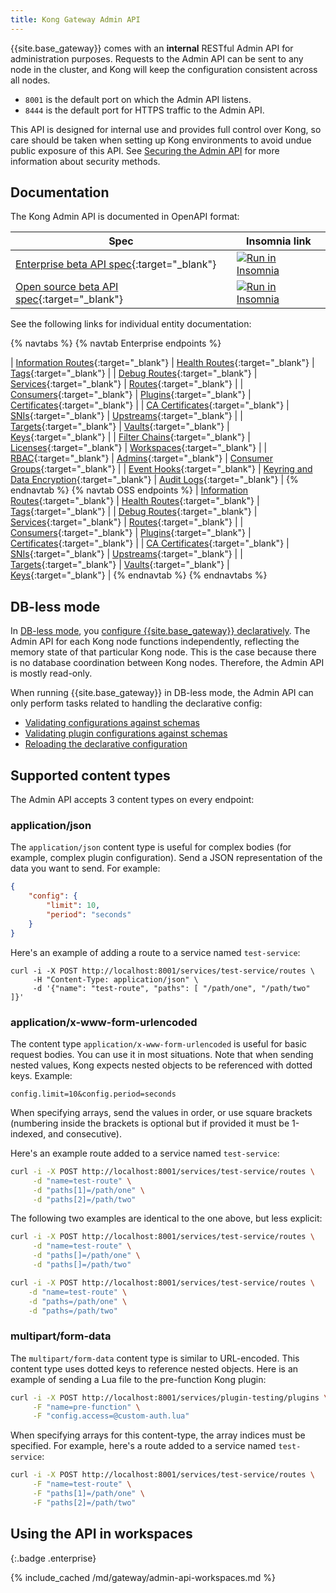```yaml
---
title: Kong Gateway Admin API
---
```


<!-- vale off -->

{{site.base_gateway}} comes with an **internal** RESTful Admin API for administration purposes.
 Requests to the Admin API can be sent to any node in the cluster, and Kong will
 keep the configuration consistent across all nodes.

 - `8001` is the default port on which the Admin API listens.
 - `8444` is the default port for HTTPS traffic to the Admin API.

 This API is designed for internal use and provides full control over Kong, so
 care should be taken when setting up Kong environments to avoid undue public
 exposure of this API. See [Securing the Admin API](/gateway/{{page.release}}/production/running-kong/secure-admin-api/)
 for more information about security methods.

## Documentation

The Kong Admin API is documented in OpenAPI format:

| Spec | Insomnia link |
|-------|---------------|
| [Enterprise beta API spec](/gateway/api/admin-ee/latest/){:target="_blank"} |<a href="https://insomnia.rest/run/?label=Kong%20Gateway%20Enterprise%203.4&uri=https%3A%2F%2Fraw.githubusercontent.com%2FKong%2Fdocs.konghq.com%2Fmain%2Fapi-specs%2FGateway-EE%2F3.4%2Fkong-ee-3.4.json" target="_blank"><img src="https://insomnia.rest/images/run.svg" alt="Run in Insomnia"></a>  |
|  [Open source beta API spec](/gateway/api/admin-oss/latest/){:target="_blank"} |  <a href="https://insomnia.rest/run/?label=Kong%20Gateway%20Open%20Source%203.4&uri=https%3A%2F%2Fraw.githubusercontent.com%2FKong%2Fdocs.konghq.com%2Fmain%2Fapi-specs%2FGateway-OSS%2F3.4%2Fkong-oss-3.4.json" target="_blank"><img src="https://insomnia.rest/images/run.svg" alt="Run in Insomnia"></a>|

See the following links for individual entity documentation:

{% navtabs %}
{% navtab Enterprise endpoints %}

| [Information Routes](/gateway/api/admin-ee/latest/#/Information/get-endpoints){:target="_blank"} | [Health Routes](/gateway/api/admin-ee/latest/#/Information/get-status){:target="_blank"} | [Tags](/gateway/api/admin-ee/latest/#/tags/get-tags){:target="_blank"} |
| [Debug Routes](/gateway/api/admin-ee/latest/#/debug/put-debug-cluster-control-planes-nodes-log-level-log_level){:target="_blank"} | [Services](/gateway/api/admin-ee/latest/#/Services/list-service){:target="_blank"} | [Routes](/gateway/api/admin-ee/latest/#/Routes/list-route){:target="_blank"} |
| [Consumers](/gateway/api/admin-ee/latest/#/Consumers/list-consumer){:target="_blank"} | [Plugins](/gateway/api/admin-ee/latest/#/Plugins/list-plugins-with-consumer){:target="_blank"} | [Certificates](/gateway/api/admin-ee/latest/#/Certificates/list-certificate){:target="_blank"} |
| [CA Certificates](/gateway/api/admin-ee/latest/#/CA%20Certificates/list-ca_certificate){:target="_blank"} | [SNIs](/gateway/api/admin-ee/latest/#/SNIs/list-sni-with-certificate){:target="_blank"} | [Upstreams](/gateway/api/admin-ee/latest/#/Upstreams/list-upstream){:target="_blank"} |
| [Targets](/gateway/api/admin-ee/latest/#/Targets/list-target-with-upstream){:target="_blank"} | [Vaults](/gateway/api/admin-ee/latest/#/Vaults/list-vault){:target="_blank"} | [Keys](/gateway/api/admin-ee/latest/#/Keys/list-key){:target="_blank"} |
| [Filter Chains](/gateway/api/admin-ee/latest/#/filter-chains/get-filter-chains){:target="_blank"} | [Licenses](/gateway/api/admin-ee/latest/#/licenses/get-licenses){:target="_blank"} | [Workspaces](/gateway/api/admin-ee/latest/#/Workspaces/list-workspace){:target="_blank"} |
| [RBAC](/gateway/api/admin-ee/latest/#/rbac/get-rbac-users){:target="_blank"} | [Admins](/gateway/api/admin-ee/latest/#/admins/get-admins){:target="_blank"} | [Consumer Groups](/gateway/api/admin-ee/latest/#/consumer_groups/){:target="_blank"} |
| [Event Hooks](/gateway/api/admin-ee/latest/#/Event-hooks/get-event-hooks){:target="_blank"} | [Keyring and Data Encryption](/gateway/api/admin-ee/latest/#/Keyring/get-keyring){:target="_blank"} | [Audit Logs](/gateway/api/admin-ee/latest/#/audit-logs/get-audit-requests){:target="_blank"} |
{% endnavtab %}
{% navtab OSS endpoints %}
| [Information Routes](/gateway/api/admin-oss/latest/#/Information/get-endpoints){:target="_blank"} | [Health Routes](/gateway/api/admin-oss/latest/#/Information/get-status){:target="_blank"} | [Tags](/gateway/api/admin-oss/latest/#/tags/get-tags){:target="_blank"} |
| [Debug Routes](/gateway/api/admin-oss/latest/#/debug/put-debug-cluster-control-planes-nodes-log-level-log_level){:target="_blank"} | [Services](/gateway/api/admin-oss/latest/#/Services/list-service){:target="_blank"} | [Routes](/gateway/api/admin-oss/latest/#/Routes/list-route){:target="_blank"} |
| [Consumers](/gateway/api/admin-oss/latest/#/Consumers/list-consumer){:target="_blank"} | [Plugins](/gateway/api/admin-oss/latest/#/Plugins/list-plugins-with-consumer){:target="_blank"} | [Certificates](/gateway/api/admin-oss/latest/#/Certificates/list-certificate){:target="_blank"} |
| [CA Certificates](/gateway/api/admin-oss/latest/#/CA%20Certificates/list-ca_certificate){:target="_blank"} | [SNIs](/gateway/api/admin-oss/latest/#/SNIs/list-sni-with-certificate){:target="_blank"} | [Upstreams](/gateway/api/admin-oss/latest/#/Upstreams/list-upstream){:target="_blank"} |
| [Targets](/gateway/api/admin-oss/latest/#/Targets/list-target-with-upstream){:target="_blank"} | [Vaults](/gateway/api/admin-oss/latest/#/Vaults/list-vault){:target="_blank"} | [Keys](/gateway/api/admin-oss/latest/#/Keys/list-key){:target="_blank"} |
{% endnavtab %}
{% endnavtabs %}

## DB-less mode

In [DB-less mode](/gateway/{{page.release}}/production/deployment-topologies/db-less-and-declarative-config/),
you [configure {{site.base_gateway}} declaratively](/gateway/{{page.release}}/admin-api/declarative-configuration/).
The Admin API for each Kong node functions independently, reflecting the memory state of that particular Kong node. 
This is the case because there is no database coordination between Kong nodes. 
Therefore, the Admin API is mostly read-only. 

When running {{site.base_gateway}} in DB-less mode, the Admin API can only perform tasks related to handling the declarative config:
* [Validating configurations against schemas](/gateway/api/admin-oss/latest/#/Information/post-schemas-entity-validate)
* [Validating plugin configurations against schemas](/gateway/api/admin-oss/latest/#/Information/post-schemas-plugins-validate)
* [Reloading the declarative configuration](/gateway/{{page.release}}/admin-api/declarative-configuration/)

## Supported content types

The Admin API accepts 3 content types on every endpoint:

### application/json

The `application/json` content type is useful for complex bodies (for example, complex plugin configuration).
Send a JSON representation of the data you want to send. For example:

```json
{
    "config": {
        "limit": 10,
        "period": "seconds"
    }
}
```

Here's an example of adding a route to a service named `test-service`:

```
curl -i -X POST http://localhost:8001/services/test-service/routes \
     -H "Content-Type: application/json" \
     -d '{"name": "test-route", "paths": [ "/path/one", "/path/two" ]}'
```

### application/x-www-form-urlencoded

The content type `application/x-www-form-urlencoded` is useful for basic request bodies. 
You can use it in most situations.
Note that when sending nested values, Kong expects nested objects to be referenced
with dotted keys. Example:

```
config.limit=10&config.period=seconds
```

When specifying arrays, send the values in order, or use square brackets (numbering
inside the brackets is optional but if provided it must be 1-indexed, and
consecutive). 

Here's an example route added to a service named `test-service`:

```sh
curl -i -X POST http://localhost:8001/services/test-service/routes \
     -d "name=test-route" \
     -d "paths[1]=/path/one" \
     -d "paths[2]=/path/two"
```

The following two examples are identical to the one above, but less explicit:
```sh
curl -i -X POST http://localhost:8001/services/test-service/routes \
     -d "name=test-route" \
     -d "paths[]=/path/one" \
     -d "paths[]=/path/two"

curl -i -X POST http://localhost:8001/services/test-service/routes \
    -d "name=test-route" \
    -d "paths=/path/one" \
    -d "paths=/path/two"
```

### multipart/form-data

The `multipart/form-data` content type is similar to URL-encoded. This content type uses dotted keys to reference nested
objects. Here is an example of sending a Lua file to the pre-function Kong plugin:

```sh
curl -i -X POST http://localhost:8001/services/plugin-testing/plugins \
     -F "name=pre-function" \
     -F "config.access=@custom-auth.lua"
```

When specifying arrays for this content-type, the array indices must be specified.
For example, here's a route added to a service named `test-service`:

```sh
curl -i -X POST http://localhost:8001/services/test-service/routes \
     -F "name=test-route" \
     -F "paths[1]=/path/one" \
     -F "paths[2]=/path/two"
```

## Using the API in workspaces 
{:.badge .enterprise}

{% include_cached /md/gateway/admin-api-workspaces.md %}

